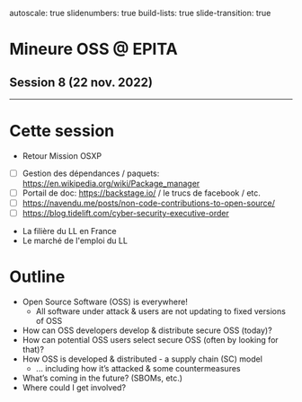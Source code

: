 autoscale: true
slidenumbers: true
build-lists: true
slide-transition: true

# Mineure OSS @ EPITA
## Session 8 (22 nov. 2022)

---

# Cette session

- Retour Mission OSXP

- [ ] Gestion des dépendances / paquets: https://en.wikipedia.org/wiki/Package_manager
- [ ] Portail de doc: https://backstage.io/ / le trucs de facebook / etc.
- [ ] https://navendu.me/posts/non-code-contributions-to-open-source/
- [ ] https://blog.tidelift.com/cyber-security-executive-order

- La filière du LL en France
- Le marché de l'emploi du LL

# Outline

- Open Source Software (OSS) is everywhere!
    - All software under attack & users are not updating to fixed versions of OSS
- How can OSS developers develop & distribute secure OSS (today)?
- How can potential OSS users select secure OSS (often by looking for that)?
- How OSS is developed & distributed - a supply chain (SC) model
    - ... including how it’s attacked & some countermeasures
- What’s coming in the future? (SBOMs, etc.)
- Where could I get involved?
 
# 